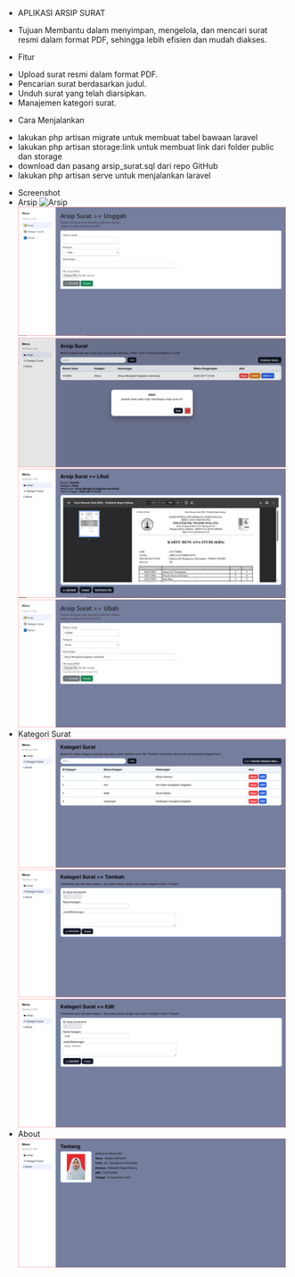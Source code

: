 * APLIKASI ARSIP SURAT 

* Tujuan
Membantu dalam menyimpan, mengelola, dan mencari surat resmi dalam format PDF, sehingga lebih efisien dan mudah diakses.

* Fitur
- Upload surat resmi dalam format PDF.
- Pencarian surat berdasarkan judul.
- Unduh surat yang telah diarsipkan.
- Manajemen kategori surat.

* Cara Menjalankan
- lakukan php artisan migrate untuk membuat tabel bawaan laravel
- lakukan php artisan storage:link untuk membuat link dari folder public dan storage
- download dan pasang arsip_surat.sql dari repo GitHub
- lakukan php artisan serve untuk menjalankan laravel

* Screenshot
* Arsip
![Arsip](screenshot/arsip-arsip.png)
![Tambah Arsip](screenshot/tambaharsip.png)
![Hapus Arsip](screenshot/hapusarsip.png)
![Lihat Detail Arsip](screenshot/lihatarsip.png)
![Edit Arsip](screenshot/editarsip.png)
* Kategori Surat
![Kategori](screenshot/kategori.png)
![Tambah Kategori](screenshot/tambahkategori.png)
![Edit Kategori](screenshot/editkategori.png)
* About
![About](screenshot/about.png)
